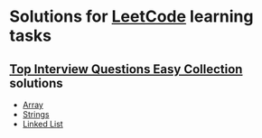 # Solutions for [LeetCode](https://leetcode.com/) learning tasks

## [Top Interview Questions Easy Collection](https://leetcode.com/explore/interview/card/top-interview-questions-easy/) solutions

* [Array](TopInterviewQuestionsEasy/Tiq.Easy.Array)
* [Strings](TopInterviewQuestionsEasy/Tiq.Easy.Strings)
* [Linked List](TopInterviewQuestionsEasy/Tiq.Easy.LinkedLists)
